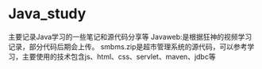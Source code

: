 # Java_study
主要记录Java学习的一些笔记和源代码分享等
Javaweb:是根据狂神的视频学习记录，部分代码后期会上传。
smbms.zip是超市管理系统的源代码，可以参考学习，主要使用的技术包含js、html、css、servlet、maven、jdbc等
